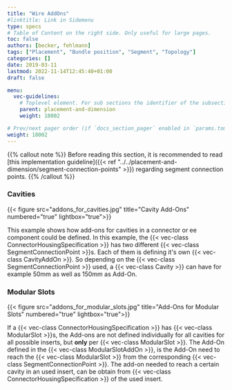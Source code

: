 ```yaml
---
title: "Wire AddOns"
#linktitle: Link in Sidemenu
type: specs
# Table of Content on the right side. Only useful for large pages.
toc: false
authors: [becker, fehlmann]
tags: ["Placement", "Bundle position", "Segment", "Topology"]
categories: []
date: 2019-03-11
lastmod: 2022-11-14T12:45:40+01:00
draft: false

menu:
  vec-guidelines:
    # Toplevel element. For sub sections the identifier of the subsection
    parent: placement-and-dimension
    weight: 18002

# Prev/next pager order (if `docs_section_pager` enabled in `params.toml`)
weight: 18002
---
```

{{% callout note %}} 
Before reading this section, it is recommended to read [this implementation guideline]({{< ref "../../placement-and-dimension/segment-connection-points" >}}) regarding segment connection points. 
{{% /callout %}}

### Cavities 
{{< figure src="addons_for_cavities.jpg" title="Cavity Add-Ons" numbered="true" lightbox="true">}}

This example shows how add-ons for cavities in a connector or ee component could be defined. In this example, the {{< vec-class ConnectorHousingSpecification >}} has two different {{< vec-class SegmentConnectionPoint >}}s. Each of them is defining it's own {{< vec-class CavityAddOn >}}. So depending on the {{< vec-class SegmentConnectionPoint >}} used, a {{< vec-class Cavity >}} can have for example 50mm as well as 150mm as Add-On.

### Modular Slots 
{{< figure src="addons_for_modular_slots.jpg" title="Add-Ons for Modular Slots" numbered="true" lightbox="true">}}

If a {{< vec-class ConnectorHousingSpecification >}} has {{< vec-class ModularSlot >}}s, the Add-ons are not defined individually for all cavities for all possible inserts, but **only** per {{< vec-class ModularSlot >}}. The Add-On defined in the {{< vec-class ModularSlotAddOn >}}, is the Add-On need to reach the {{< vec-class ModularSlot >}} from the corresponding {{< vec-class SegmentConnectionPoint >}}. The add-on needed to reach a certain cavity in an used insert, can be obtain from {{< vec-class ConnectorHousingSpecification >}} of the used insert.